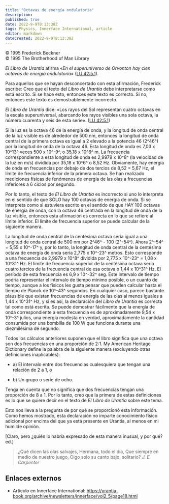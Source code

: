 ```yaml
---
title: "Octavas de energía ondulatoria"
description: 
published: true
date: 2022-9-9T8:13:38Z
tags: Physics, Innerface International, article
editor: markdown
dateCreated: 2022-9-9T8:13:38Z
---
```


<p class="v-card v-sheet theme--light grey lighten-3 px-2">© 1995 Frederick Beckner<br>© 1995 The Brotherhood of Man Library</p>

_El Libro de Urantia_ afirma «_En el superuniverso de Orvonton hay cien octavas de energía ondulatoria_» ([LU 42:5.1](/es/The_Urantia_Book/42#p5_1)).

Para aquellos que se hayan desconcertado con esta afirmación, Frederick escribe: Creo que el texto del _Libro de Urantia_ debe interpretarse como está escrito. Si se hace esto, entonces este texto es correcto. Si no, entonces este texto es demostrablemente incorrecto.

_El Libro de Urantia_ dice: «Los rayos del Sol representan cuatro octavas en la escala superuniversal, abarcando los rayos visibles una sola octava, la número cuarenta y seis de esta serie». ([LU 42:5.1](/es/The_Urantia_Book/42#p5_1))

Si la luz es la octava 46 de la energía de onda, y la longitud de onda central de la luz visible es de alrededor de 500 nm, entonces la longitud de onda central de la primera octava es igual a 2 elevado a la potencia 46 (2^46^) por la longitud de onda de la octava 46. Esta longitud de onda es 7,03 x 10^13^ veces 500 x 10^-9^, o 35,18 x 10^6^ m. La frecuencia correspondiente a esta longitud de onda es 2,9979 x 10^8^ (la velocidad de la luz en m/s) dividida por 35,18 x 10^6^ o 8,52 Hz. Obviamente, hay energía de onda en frecuencias por debajo de dos tercios de 8,52 = 5,67 Hz, el límite de frecuencia inferior de la primera octava. Se han realizado mediciones físicas de fenómenos de energía de las olas a frecuencias inferiores a 6 ciclos por segundo.

Por lo tanto, el texto de _El Libro de Urantia_ es incorrecto si uno lo interpreta en el sentido de que SÓLO hay 100 octavas de energía de onda. Si se interpreta como si estuviera escrito en el sentido de que HAY 100 octavas de energía de onda, con la octava 46 centrada en la longitud de onda de la luz visible, entonces esta afirmación es correcta en lo que se refiere al límite inferior. El límite de frecuencia superior se puede calcular de la siguiente manera.

La longitud de onda central de la centésima octava sería igual a una longitud de onda central de 500 nm por 2^46^ - 100 (2^-54^). Ahora 2^-54^ = 5,55 x 10^-17^ y, por lo tanto, la longitud de onda central de la centésima octava de energía de onda sería 2,775 x 10^-23^ metros. Esto corresponde a una frecuencia de 2,9979 x 10^8^ dividida por 2,775 x 10^-23^ = 1,08 x 10^31^ Hz. El límite de frecuencia superior de la centésima octava sería cuatro tercios de la frecuencia central de esa octava o 1,44 x 10^31^ Hz. El período de esta frecuencia es 6,9 x 10^-32^ seg. Este intervalo de tiempo podría representar el intervalo de tiempo mínimo posible, o un cuanto de tiempo, aunque a los físicos les gusta pensar que pueden calcular hasta el tiempo de Planck de 10^-43^ segundos. En cualquier caso, parece bastante plausible que existan frecuencias de energía de las olas al menos iguales a 1,44 x 10^31^ Hz, y si es así, la declaración del _Libro de Urantia_ es correcta tal como está escrita. Se puede demostrar fácilmente que la energía de onda correspondiente a esta frecuencia es de aproximadamente 9,54 x 10^-3^ julios, una energía modesta en verdad, aproximadamente la cantidad consumida por una bombilla de 100 W que funciona durante una diezmilésima de segundo.

Todos los cálculos anteriores suponen que el libro significa que una octava son dos frecuencias en una proporción de 2:1. My American Heritage Dictionary define la palabra de la siguiente manera (excluyendo otras definiciones inaplicables):

- a) El intervalo entre dos frecuencias cualesquiera que tengan una relación de 2 a 1, o

- b) Un grupo o serie de ocho.

Tenga en cuenta que no significa que dos frecuencias tengan una proporción de 8 a 1. Por lo tanto, creo que la primera de estas definiciones es lo que se quiere decir en el texto de _El Libro de Urantia_ sobre este tema.

Esto nos lleva a la pregunta de por qué se proporcionó esta información. Como hemos mostrado, esta declaración no imparte conocimiento físico adicional por encima del que ya está presente en Urantia, al menos en mi humilde opinión.

[Claro, pero ¿quién lo habría expresado de esta manera inusual, y por qué? ed.]

> ¿Qué dicen las olas salvajes,
> Hermana, todo el día,
> Que siempre en medio de nuestro juego,
> Oigo solo su canto bajo, solitario?
> _J. E. Carpenter_

## Enlaces externos

- Artículo en Innerface International: https://urantia-book.org/archive/newsletters/innerface/vol2_5/page18.html


